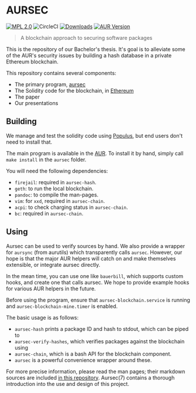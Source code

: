 # AURSEC

[![MPL 2.0](https://img.shields.io/github/license/clawoflight/aursec.svg)](https://github.com/clawoflight/aursec/blob/master/LICENSE)
![CircleCI](https://img.shields.io/circleci/project/github/clawoflight/aursec.svg)
[![Downloads](https://img.shields.io/github/downloads/clawoflight/aursec/total.svg)](https://github.com/clawoflight/aursec/releases)
[![AUR Version](https://img.shields.io/aur/version/aursec.svg)](https://aur.archlinux.org/packages/aursec)

> A blockchain approach to securing software packages

This is the repository of our Bachelor's thesis.
It's goal is to alleviate some of the AUR's security issues by building a hash database in a private Ethereum blockchain.

This repository contains several components:

- The primary program, [aursec](https://github.com/clawoflight/aursec/tree/master/aursec/)
- The Solidity code for the blockchain, in [Ethereum](https://github.com/clawoflight/aursec/tree/master/Ethereum)
- The paper 
- Our presentations

## Building

We manage and test the solidity code using [Populus](https://github.com/pipermerriam/populus), but end users don't need to install that.

The main program is available in the [AUR](https://aur.archlinux.org/aursec).
To install it by hand, simply call `make install` in the `aursec` folder.

You will need the following dependencies:

- `firejail`: required in `aursec-hash`.
- `geth`: to run the local blockchain.
- `pandoc`: to compile the man-pages.
- `vim`: for `xxd`, required in `aursec-chain`.
- `acpi`: to check charging status in `aursec-chain`.
- `bc`: required in `aursec-chain`.

## Using

Aursec can be used to verify sources by hand. We also provide a wrapper for `aursync` (from aurutils) which transparently calls `aursec`.
However, our hope is that the major AUR helpers will catch on and make themselves extensible, or integrate aursec directly.

In the mean time, you can use one like `bauerbill`, which supports custom hooks, and create one that calls aursec. We hope to provide example hooks for various AUR helpers in the future.

Before using the program, ensure that `aursec-blockchain.service` is running and `aursec-blockchain-mine.timer` is enabled.

The basic usage is as follows:

- `aursec-hash` prints a package ID and hash to stdout, which can be piped to
- `aursec-verify-hashes`, which verifies packages against the blockchain using
- `aursec-chain`, which is a bash API for the blockchain component.
- `aursec` is a powerful convenience wrapper around these.

For more precise information, please read the man pages; their markdown sources are included [in this repository](https://github.com/clawoflight/aursec/tree/master/aursec/man).
Aursec(7) contains a thorough introduction into the use and design of this project.

